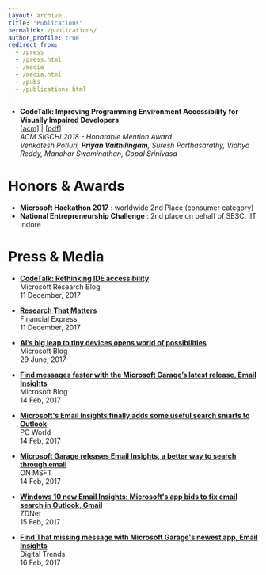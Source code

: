```yaml
---
layout: archive
title: "Publications"
permalink: /publications/
author_profile: true
redirect_from: 
  - /press
  - /press.html
  - /media
  - /media.html
  - /pubs
  - /publications.html
---
```



* **CodeTalk: Improving Programming Environment Accessibility for Visually Impaired Developers**  
[\[acm\]](https://dl.acm.org/citation.cfm?id=3174192) | [\[pdf\]](https://priyan.info/files/CodeTalkPaper.pdf)  
 *ACM SIGCHI 2018 - Honarable Mention Award*  
 *Venkatesh Potluri, **Priyan Vaithilingam**, Suresh Parthasarathy, Vidhya Reddy, Manohar Swaminathan, Gopal Srinivasa*

Honors & Awards
====

* **Microsoft Hackathon 2017** : worldwide 2nd Place (consumer category)
* **National Entrepreneurship Challenge** : 2nd place on behalf of SESC, IIT Indore

Press & Media
====

* **[CodeTalk: Rethinking IDE accessibility](https://www.microsoft.com/en-us/research/blog/codetalk-rethinking-ide-accessibility/)**  
 Microsoft Research Blog  
 11 December, 2017

* **[Research That Matters](http://epaper.financialexpress.com/1462735/Indian-Express/December-11,-2017#page/8/1)**  
 Financial Express  
 11 December, 2017


* **[AI’s big leap to tiny devices opens world of possibilities](https://goo.gl/CBzs5Q)**  
 Microsoft Blog  
 29 June, 2017

* **[Find messages faster with the Microsoft Garage’s latest release, Email Insights](https://goo.gl/kt17Zm)**  
 Microsoft Blog  
 14 Feb, 2017

 * **[Microsoft's Email Insights finally adds some useful search smarts to Outlook](https://goo.gl/eEvjDM)**  
PC World  
14 Feb, 2017

* **[Microsoft Garage releases Email Insights, a better way to search through email](https://goo.gl/LPz8ys)**   
ON MSFT  
14 Feb, 2017

* **[Windows 10 new Email Insights: Microsoft's app bids to fix email search in Outlook, Gmail](https://goo.gl/eXDWGX)**  
ZDNet  
15 Feb, 2017

* **[Find That missing message with Microsoft Garage's newest app, Email Insights](https://goo.gl/BLqt9L)**  
Digital Trends  
16 Feb, 2017
